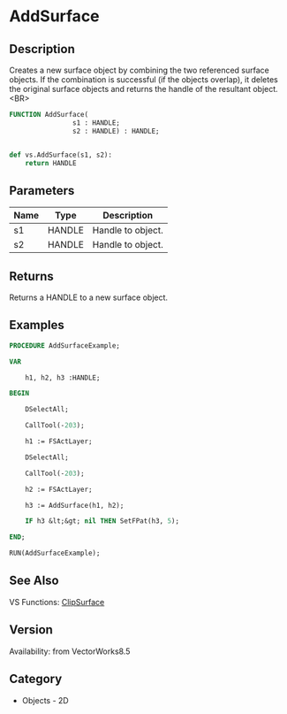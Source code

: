 # AddSurface

## Description
Creates a new surface object by combining the two referenced surface objects. If the combination is successful (if the objects overlap), it deletes the original surface objects and returns the handle of the resultant object.&lt;BR&gt;


```pascal
FUNCTION AddSurface(
				s1 : HANDLE;
				s2 : HANDLE) : HANDLE;
```

```python

def vs.AddSurface(s1, s2):
    return HANDLE
```

## Parameters
|Name|Type|Description|
|---|---|---|
|s1|HANDLE|Handle to object.|
|s2|HANDLE|Handle to object.|

## Returns
Returns a HANDLE to a new surface object.

## Examples
```pascal
PROCEDURE AddSurfaceExample;

VAR

	h1, h2, h3 :HANDLE;

BEGIN

	DSelectAll;

	CallTool(-203);

	h1 := FSActLayer;

	DSelectAll;

	CallTool(-203);

	h2 := FSActLayer;

	h3 := AddSurface(h1, h2);

	IF h3 &lt;&gt; nil THEN SetFPat(h3, 5);

END;

RUN(AddSurfaceExample);
```

## See Also
VS Functions:
[ClipSurface](ClipSurface.md)

## Version
Availability: from VectorWorks8.5
## Category
* Objects - 2D

